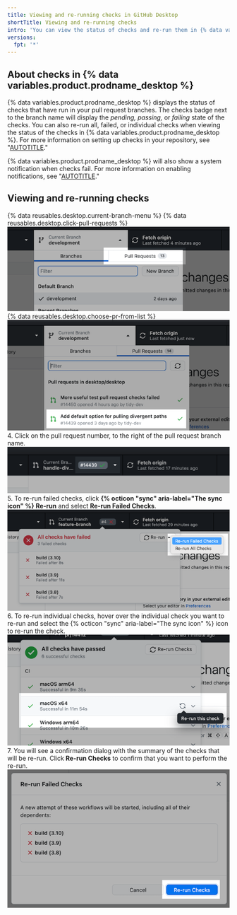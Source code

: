 ```yaml
---
title: Viewing and re-running checks in GitHub Desktop
shortTitle: Viewing and re-running checks
intro: 'You can view the status of checks and re-run them in {% data variables.product.prodname_desktop %}.'
versions:
  fpt: '*'
---
```

## About checks in {% data variables.product.prodname_desktop %}

{% data variables.product.prodname_desktop %} displays the status of checks that have run in your pull request branches. The checks badge next to the branch name will display the *pending, passing,* or *failing* state of the checks. You can also re-run all, failed, or individual checks when viewing the status of the checks in {% data variables.product.prodname_desktop %}. For more information on setting up checks in your repository, see "[AUTOTITLE](/pull-requests/collaborating-with-pull-requests/collaborating-on-repositories-with-code-quality-features/about-status-checks)."

{% data variables.product.prodname_desktop %} will also show a system notification when checks fail. For more information on enabling notifications, see "[AUTOTITLE](/desktop/contributing-and-collaborating-using-github-desktop/working-with-your-remote-repository-on-github-or-github-enterprise/configuring-notifications-in-github-desktop)."

## Viewing and re-running checks

{% data reusables.desktop.current-branch-menu %}
{% data reusables.desktop.click-pull-requests %}
  ![Pull Requests tab in the Current Branch drop-down menu](/assets/images/help/desktop/branch-drop-down-pull-request-tab.png)
{% data reusables.desktop.choose-pr-from-list %}
  ![List of open pull requests in the repository](/assets/images/help/desktop/click-pull-request.png)
4. Click on the pull request number, to the right of the pull request branch name.
  ![Checks display next to branch name](/assets/images/help/desktop/checks-dialog.png)
5. To re-run failed checks, click **{% octicon "sync" aria-label="The sync icon" %} Re-run** and select **Re-run Failed Checks**.
  ![Re-run failed checks](/assets/images/help/desktop/re-run-failed-checks.png)
6. To re-run individual checks, hover over the individual check you want to re-run and select the {% octicon "sync" aria-label="The sync icon" %} icon to re-run the check.
  ![Re-run individual checks](/assets/images/help/desktop/re-run-individual-checks.png)
7. You will see a confirmation dialog with the summary of the checks that will be re-run. Click **Re-run Checks** to confirm that you want to perform the re-run.
  ![Re-run confirmation dialog](/assets/images/help/desktop/re-run-confirmation-dialog.png)
